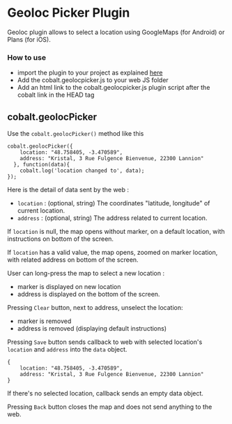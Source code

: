 # Geoloc Picker Plugin

Geoloc plugin allows to select a location using GoogleMaps (for Android) or Plans (for iOS).

### How to use

* import the plugin to your project as explained [here](https://github.com/cobaltians/cobalt/wiki/Plugins-usage)
* Add the cobalt.geolocpicker.js to your web JS folder
* Add an html link to the cobalt.geolocpicker.js plugin script after the cobalt link in the HEAD tag

## cobalt.geolocPicker

Use the `cobalt.geolocPicker()` method like this


```
cobalt.geolocPicker({
    location: "48.758405, -3.470589", 
    address: "Kristal, 3 Rue Fulgence Bienvenue, 22300 Lannion"
  }, function(data){
    cobalt.log('location changed to', data);
});
```

Here is the detail of data sent by the web :

- `location` : (optional, string) The coordinates "latitude, longitude" of current location.
- `address` : (optional, string) The address related to current location.

If `location` is null, the map opens without marker, on a default location, with instructions on bottom of the screen.

If `location` has a valid value, the map opens, zoomed on marker location, with related address on bottom of the screen.

User can long-press the map to select a new location :
- marker is displayed on new location
- address is displayed on the bottom of the screen.

Pressing `Clear` button, next to address, unselect the location:
- marker is removed
- address is removed (displaying default instructions)

Pressing `Save` button sends callback to web with selected location's `location` and `address` into the `data` object.

```
{ 
    location: "48.758405, -3.470589", 
    address: "Kristal, 3 Rue Fulgence Bienvenue, 22300 Lannion"
}
```

If there's no selected location, callback sends an empty data object.

Pressing `Back` button closes the map and does not send anything to the web.
